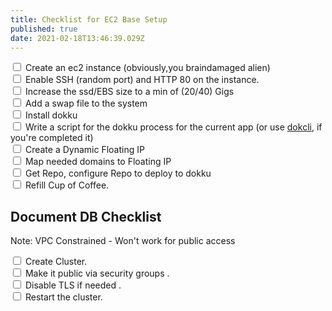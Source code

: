 ```yaml
---
title: Checklist for EC2 Base Setup
published: true
date: 2021-02-18T13:46:39.029Z
---
```


<label><input type="checkbox" class="task-item list-style-none" /> Create an ec2
instance (obviously,you braindamaged alien) </label> <br/>
<label><input type="checkbox" class="task-item list-style-none" /> Enable SSH
(random port) and HTTP 80 on the instance.</label> <br/>
<label><input type="checkbox" class="task-item list-style-none" /> Increase the
ssd/EBS size to a min of (20/40) Gigs</label> <br/>
<label><input type="checkbox" class="task-item list-style-none" /> Add a swap
file to the system</label> <br/>
<label><input type="checkbox" class="task-item list-style-none" /> Install
dokku</label> <br/>
<label><input type="checkbox" class="task-item list-style-none" /> Write a
script for the dokku process for the current app (or use
[dokcli](https://github.com/barelyhuman/dokcli), if you're completed it)</label>
<br/> <label><input type="checkbox" class="task-item list-style-none" /> Create
a Dynamic Floating IP</label> <br/>
<label><input type="checkbox" class="task-item list-style-none" /> Map needed
domains to Floating IP</label> <br/>
<label><input type="checkbox" class="task-item list-style-none" /> Get Repo,
configure Repo to deploy to dokku </label> <br/>
<label><input type="checkbox" class="task-item list-style-none" /> Refill Cup of
Coffee.</label>

## Document DB Checklist

Note: VPC Constrained - Won't work for public access

<label><input type="checkbox" class="task-item list-style-none" /> Create
Cluster.</label> <br/>
<label><input type="checkbox" class="task-item list-style-none" /> Make it
public via security groups .</label> <br/>
<label><input type="checkbox" class="task-item list-style-none" /> Disable TLS
if needed .</label> <br/>
<label><input type="checkbox" class="task-item list-style-none" /> Restart the
cluster.</label> <br/>
